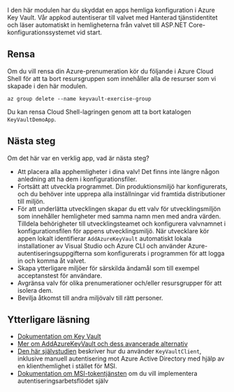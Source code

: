 I den här modulen har du skyddat en apps hemliga konfiguration i Azure Key Vault. Vår appkod autentiserar till valvet med Hanterad tjänstidentitet och läser automatiskt in hemligheterna från valvet till ASP.NET Core-konfigurationssystemet vid start.

## <a name="cleanup"></a>Rensa

Om du vill rensa din Azure-prenumeration kör du följande i Azure Cloud Shell för att ta bort resursgruppen som innehåller alla de resurser som vi skapade i den här modulen.

```console
az group delete --name keyvault-exercise-group
```

Du kan rensa Cloud Shell-lagringen genom att ta bort katalogen `KeyVaultDemoApp`.

## <a name="next-steps"></a>Nästa steg

Om det här var en verklig app, vad är nästa steg?

* Att placera alla apphemligheter i dina valv! Det finns inte längre någon anledning att ha dem i konfigurationsfiler.
* Fortsätt att utveckla programmet. Din produktionsmiljö har konfigurerats, och du behöver inte upprepa alla inställningar vid framtida distributioner till miljön.
* För att underlätta utvecklingen skapar du ett valv för utvecklingsmiljön som innehåller hemligheter med samma namn men med andra värden. Tilldela behörigheter till utvecklingsteamet och konfigurera valvnamnet i konfigurationsfilen för appens utvecklingsmiljö. När utvecklare kör appen lokalt identifierar `AddAzureKeyVault` automatiskt lokala installationer av Visual Studio och Azure CLI och använder Azure-autentiseringsuppgifterna som konfigurerats i programmen för att logga in och komma åt valvet.
* Skapa ytterligare miljöer för särskilda ändamål som till exempel acceptanstest för användare.
* Avgränsa valv för olika prenumerationer och/eller resursgrupper för att isolera dem.
* Bevilja åtkomst till andra miljövalv till rätt personer.

## <a name="further-reading"></a>Ytterligare läsning

* [Dokumentation om Key Vault](https://docs.microsoft.com/azure/key-vault/)
* [Mer om AddAzureKeyVault och dess avancerade alternativ](https://docs.microsoft.com/aspnet/core/security/key-vault-configuration?view=aspnetcore-2.1&tabs=aspnetcore2x)
* [Den här självstudien](https://docs.microsoft.com/azure/key-vault/key-vault-use-from-web-application) beskriver hur du använder `KeyVaultClient`, inklusive manuell autentisering mot Azure Active Directory med hjälp av en klienthemlighet i stället för MSI.
* [Dokumentation om MSI-tokentjänsten](https://docs.microsoft.com/azure/app-service/app-service-managed-service-identity#using-the-rest-protocol) om du vill implementera autentiseringsarbetsflödet själv
